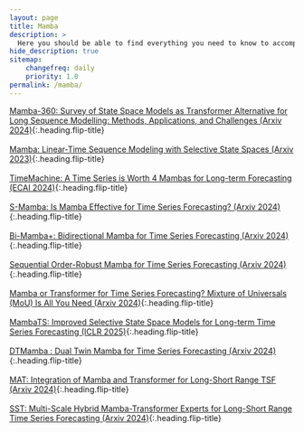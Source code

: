 ```yaml
---
layout: page
title: Mamba
description: >
  Here you should be able to find everything you need to know to accomplish the most common tasks when blogging with Hydejack.
hide_description: true
sitemap:
    changefreq: daily
    priority: 1.0
permalink: /mamba/
---
```


[Mamba-360: Survey of State Space Models as Transformer Alternative for Long Sequence Modelling: Methods, Applications, and Challenges (Arxiv 2024)]{:.heading.flip-title}\
\
[Mamba: Linear-Time Sequence Modeling with Selective State Spaces (Arxiv 2023)]{:.heading.flip-title}\
\
[TimeMachine: A Time Series is Worth 4 Mambas for Long-term Forecasting (ECAI 2024)]{:.heading.flip-title}\
\
[S-Mamba: Is Mamba Effective for Time Series Forecasting? (Arxiv 2024)]{:.heading.flip-title}\
\
[Bi-Mamba+: Bidirectional Mamba for Time Series Forecasting (Arxiv 2024)]{:.heading.flip-title}\
\
[Sequential Order-Robust Mamba for Time Series Forecasting (Arxiv 2024)]{:.heading.flip-title}\
\
[Mamba or Transformer for Time Series Forecasting? Mixture of Universals (MoU) Is All You Need (Arxiv 2024)]{:.heading.flip-title}\
\
[MambaTS: Improved Selective State Space Models for Long-term Time Series Forecasting (ICLR 2025)]{:.heading.flip-title}\
\
[DTMamba : Dual Twin Mamba for Time Series Forecasting (Arxiv 2024)]{:.heading.flip-title}\
\
[MAT: Integration of Mamba and Transformer for Long-Short Range TSF (Arxiv 2024)]{:.heading.flip-title}\
\
[SST: Multi-Scale Hybrid Mamba-Transformer Experts for Long-Short Range Time Series Forecasting (Arxiv 2024)]{:.heading.flip-title}

[Mamba-360: Survey of State Space Models as Transformer Alternative for Long Sequence Modelling: Methods, Applications, and Challenges (Arxiv 2024)]:\mamba/2024-10-03-Mamba360
[Mamba: Linear-Time Sequence Modeling with Selective State Spaces (Arxiv 2023)]:\mamba/2024-10-28-mamba
[TimeMachine: A Time Series is Worth 4 Mambas for Long-term Forecasting (ECAI 2024)]:\mamba/2024-10-29-timemachine
[S-Mamba: Is Mamba Effective for Time Series Forecasting? (Arxiv 2024)]:\mamba/2024-11-07-s-mamba
[Bi-Mamba+: Bidirectional Mamba for Time Series Forecasting (Arxiv 2024)]:\mamba/2024-11-12-BiMamba+
[Sequential Order-Robust Mamba for Time Series Forecasting (Arxiv 2024)]:\mamba/2024-11-14-SOR-Mamba
[Mamba or Transformer for Time Series Forecasting? Mixture of Universals (MoU) Is All You Need (Arxiv 2024)]:\mamba/2024-11-25-MoU
[MambaTS: Improved Selective State Space Models for Long-term Time Series Forecasting (ICLR 2025)]:\mamba/2024-11-27-MambaTS
[DTMamba : Dual Twin Mamba for Time Series Forecasting (Arxiv 2024)]:\mamba/2025-01-06-DTMamba
[MAT: Integration of Mamba and Transformer for Long-Short Range TSF (Arxiv 2024)]:\mamba/2025-01-08-MAT
[SST: Multi-Scale Hybrid Mamba-Transformer Experts for Long-Short Range Time Series Forecasting (Arxiv 2024)]:\mamba/2025-01-13-SST